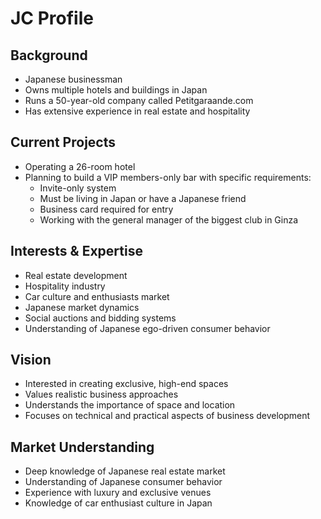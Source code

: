 # JC Profile

## Background
- Japanese businessman
- Owns multiple hotels and buildings in Japan
- Runs a 50-year-old company called Petitgaraande.com
- Has extensive experience in real estate and hospitality

## Current Projects
- Operating a 26-room hotel
- Planning to build a VIP members-only bar with specific requirements:
  - Invite-only system
  - Must be living in Japan or have a Japanese friend
  - Business card required for entry
  - Working with the general manager of the biggest club in Ginza

## Interests & Expertise
- Real estate development
- Hospitality industry
- Car culture and enthusiasts market
- Japanese market dynamics
- Social auctions and bidding systems
- Understanding of Japanese ego-driven consumer behavior

## Vision
- Interested in creating exclusive, high-end spaces
- Values realistic business approaches
- Understands the importance of space and location
- Focuses on technical and practical aspects of business development

## Market Understanding
- Deep knowledge of Japanese real estate market
- Understanding of Japanese consumer behavior
- Experience with luxury and exclusive venues
- Knowledge of car enthusiast culture in Japan 